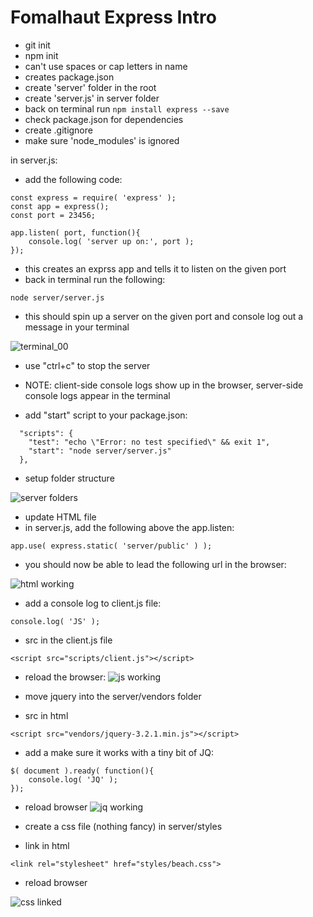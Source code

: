 Fomalhaut Express Intro
===

- git init
- npm init
 - can't use spaces or cap letters in name
 - creates package.json
- create 'server' folder in the root
- create 'server.js' in server folder
- back on terminal run ```npm install express --save```
- check package.json for dependencies
- create .gitignore
- make sure 'node_modules' is ignored

in server.js:

- add the following code:

```
const express = require( 'express' );
const app = express();
const port = 23456;

app.listen( port, function(){
    console.log( 'server up on:', port );
}); 
```
- this creates an exprss app and tells it to listen on the given port
- back in terminal run the following:

```node server/server.js```

- this should spin up a server on the given port and console log out a message in your terminal

![terminal_00](readmeImages/terminal_00.png)

- use "ctrl+c" to stop the server
- NOTE: client-side console logs show up in the browser, server-side console logs appear in the terminal

- add "start" script to your package.json:

```
  "scripts": {
    "test": "echo \"Error: no test specified\" && exit 1",
    "start": "node server/server.js"
  },
```
- setup folder structure

![server folders](readmeImages/serverSetup.png)

- update HTML file
- in server.js, add the following above the app.listen:

```
app.use( express.static( 'server/public' ) );
```

- you should now be able to lead the following url in the browser:

![html working](readmeImages/html.png)

- add a console log to client.js file:
```
console.log( 'JS' );
```
- src in the client.js file
```
<script src="scripts/client.js"></script>
```
- reload the browser:
![js working](readmeImages/js.png)

- move jquery into the server/vendors folder
- src in html
```
<script src="vendors/jquery-3.2.1.min.js"></script>
```
- add a make sure it works with a tiny bit of JQ:
```
$( document ).ready( function(){
    console.log( 'JQ' );
});
```
- reload browser
![jq working](readmeImages/jq.png)

- create a css file (nothing fancy) in server/styles
- link in html
```
<link rel="stylesheet" href="styles/beach.css">
```
- reload browser

![css linked](readmeImages/css.png)

